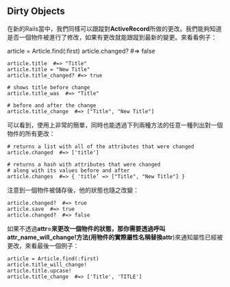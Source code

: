 ## Dirty Objects
                  
在新的Rails當中，我們同樣可以跟蹤對**ActiveRecord**所做的更改。我們能夠知道是否一個物件被進行了修改，如果有更改就能跟蹤到最新的變更。來看看例子：

  article = Article.find(:first)
	article.changed?  #=> false

	article.title  #=> "Title"
	article.title = "New Title"
	article.title_changed? #=> true

	# shows title before change
	article.title_was  #=> "Title"

	# before and after the change
	article.title_change  #=> ["Title", "New Title"]

可以看到，使用上非常的簡單，同時也能透過下列兩種方法的任意一種列出對一個物件的所有更改：

	# returns a list with all of the attributes that were changed
	article.changed  #=> ['title']

	# returns a hash with attributes that were changed 
	# along with its values before and after
	article.changes  #=> { 'title’ => ["Title", "New Title"] }
             
注意到一個物件被儲存後，他的狀態也隨之改變：

	article.changed?  #=> true
	article.save  #=> true
	article.changed?  #=> false
   
如果不透過**attr=**來更改一個物件的狀態，那你需要透過呼叫**attr\_name\_will\_change!**方法(用物件的實際屬性名稱替換**attr**)來通知屬性已經被更改，來看最後一個例子：
    
	article = Article.find(:first)
	article.title_will_change!
	article.title.upcase!
	article.title_change  #=> ['Title', 'TITLE']
